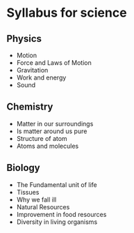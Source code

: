 
# Syllabus for science

## Physics

* Motion
* Force and Laws of Motion
* Gravitation
* Work and energy
* Sound

## Chemistry

* Matter in our surroundings
* Is matter around us pure
* Structure of atom
* Atoms and molecules

## Biology

* The Fundamental unit of life
* Tissues
* Why we fall ill
* Natural Resources
* Improvement in food resources
* Diversity in living organisms
